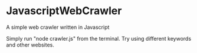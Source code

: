 # JavascriptWebCrawler
A simple web crawler written in Javascript 


Simply run "node crawler.js" from the terminal. Try using different keywords and other websites. 
